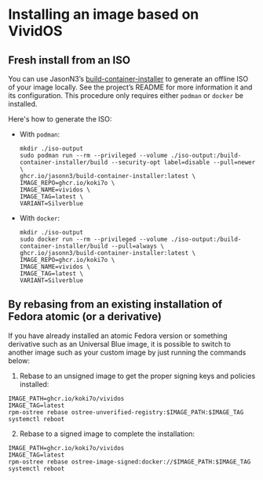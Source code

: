 # Installing an image based on VividOS

## Fresh install from an ISO

You can use JasonN3’s [build-container-installer](https://github.com/JasonN3/build-container-installer) to generate an offline ISO of your image locally. See the project’s README for more information it and its configuration. This procedure only requires either ```podman``` or ```docker``` be installed.

Here's how to generate the ISO:

- With ```podman```:
  ```
  mkdir ./iso-output
  sudo podman run --rm --privileged --volume ./iso-output:/build-container-installer/build --security-opt label=disable --pull=newer \
  ghcr.io/jasonn3/build-container-installer:latest \
  IMAGE_REPO=ghcr.io/koki7o \
  IMAGE_NAME=vividos \
  IMAGE_TAG=latest \
  VARIANT=Silverblue
  ```

- With ```docker```:
  ```
  mkdir ./iso-output
  sudo docker run --rm --privileged --volume ./iso-output:/build-container-installer/build --pull=always \
  ghcr.io/jasonn3/build-container-installer:latest \
  IMAGE_REPO=ghcr.io/koki7o \
  IMAGE_NAME=vividos \
  IMAGE_TAG=latest \
  VARIANT=Silverblue
  ```
   
## By rebasing from an existing installation of Fedora atomic (or a derivative)

If you have already installed an atomic Fedora version or something derivative such as an Universal Blue image, it is possible to switch to another image such as your custom image by just running the commands below:

1. Rebase to an unsigned image to get the proper signing keys and policies installed:

```
IMAGE_PATH=ghcr.io/koki7o/vividos
IMAGE_TAG=latest
rpm-ostree rebase ostree-unverified-registry:$IMAGE_PATH:$IMAGE_TAG
systemctl reboot
```

2. Rebase to a signed image to complete the installation:

```
IMAGE_PATH=ghcr.io/koki7o/vividos
IMAGE_TAG=latest
rpm-ostree rebase ostree-image-signed:docker://$IMAGE_PATH:$IMAGE_TAG
systemctl reboot
```
